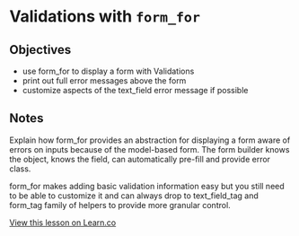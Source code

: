 # Validations with `form_for`

## Objectives

- use form_for to display a form with Validations
- print out full error messages above the form
- customize aspects of the text_field error message if possible

## Notes

Explain how form_for provides an abstraction for displaying a form aware of errors on inputs because of the model-based form. The form builder knows the object, knows the field, can automatically pre-fill and provide error class.

form_for makes adding basic validation information easy but you still need to be able to customize it and can always drop to text_field_tag and form_tag family of helpers to provide more granular control.

<a href='https://learn.co/lessons/validations-with-form_for-rails' data-visibility='hidden'>View this lesson on Learn.co</a>
